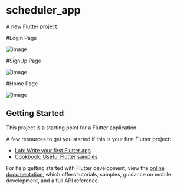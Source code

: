 # scheduler_app

A new Flutter project.

#Login Page

![image](https://user-images.githubusercontent.com/112544299/201539175-279013ca-de8e-4573-a30d-1ef807d4e276.png)

#SignUp Page

![image](https://user-images.githubusercontent.com/112544299/201539249-ceb26ad5-01e3-4b1c-ab72-2c542b05f3b1.png)


#Home Page

![image](https://user-images.githubusercontent.com/112544299/201539215-eb56d976-0f2b-47c9-8500-0141fc8064bc.png)


## Getting Started

This project is a starting point for a Flutter application.

A few resources to get you started if this is your first Flutter project:

- [Lab: Write your first Flutter app](https://docs.flutter.dev/get-started/codelab)
- [Cookbook: Useful Flutter samples](https://docs.flutter.dev/cookbook)

For help getting started with Flutter development, view the
[online documentation](https://docs.flutter.dev/), which offers tutorials,
samples, guidance on mobile development, and a full API reference.
